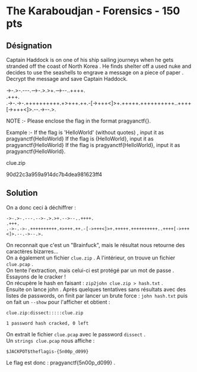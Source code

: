 # The Karaboudjan - Forensics - 150 pts

## Désignation

Captain Haddock is on one of his ship sailing journeys when he gets stranded off the coast of North Korea . He finds shelter off a used nuke and decides to use the seashells to engrave a message on a piece of paper . Decrypt the message and save Captain Haddock.

->-.>-.---.-->-.>.>+.-->--..++++.  
.+++.  
.->-.->-.++++++++++.+>+++.++.-[->+++<]>+.+++++.++++++++++..++++[->+++<]>.--.->--.>.

NOTE :- Please enclose the flag in the format pragyanctf{<flag>}.

Example :- If the flag is 'HelloWorld' (without quotes) , input it as pragyanctf{HelloWorld}
If the flag is {HelloWorld}, input it as pragyanctf{HelloWorld}
If the flag is pragyanctf{HelloWorld}, input it as pragyanctf{HelloWorld}.

clue.zip

90d22c3a959a914dc7b4dea981623ff4

## Solution

On a donc ceci à déchiffrer :  

    ->-.>-.---.-->-.>.>+.-->--..++++.  
    .+++.  
    .->-.->-.++++++++++.+>+++.++.-[->+++<]>+.+++++.++++++++++..++++[->+++<]>.--.->--.>.

On reconnait que c'est un "Brainfuck", mais le résultat nous retourne des caractères bizarres...  
On a également un fichier `clue.zip` . A l'intérieur, on trouve un fichier `clue.pcap` .  
On tente l'extraction, mais celui-ci est protégé par un mot de passe .  
Essayons de le cracker !  
On récupère le hash en faisant : `zip2john clue.zip > hash.txt` .  
Ensuite on lance john . Après quelques tentatives sans résultats avec des listes de passwords, on finit par lancer un brute force : `john hash.txt` puis on fait un `--show` pour l'afficher et obtient :

    clue.zip:dissect:::::clue.zip

    1 password hash cracked, 0 left

On extrait le fichier `clue.pcap` avec le password `dissect` .  
Un `strings clue.pcap` nous affiche :

    $JACKPOT$theflagis-{5n00p_d099}

Le flag est donc : pragyanctf{5n00p_d099} .
